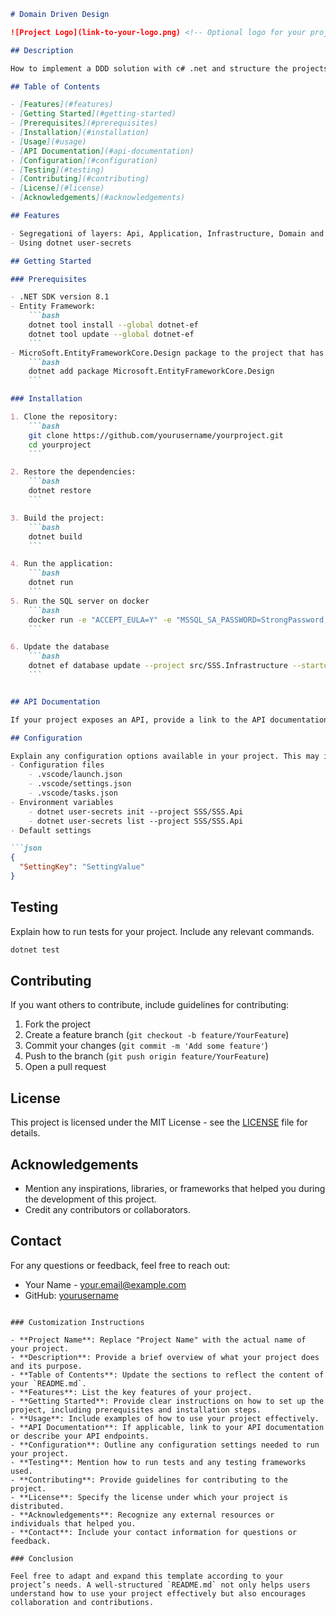 ```markdown
# Domain Driven Design

![Project Logo](link-to-your-logo.png) <!-- Optional logo for your project -->

## Description

How to implement a DDD solution with c# .net and structure the projects, folders and files

## Table of Contents

- [Features](#features)
- [Getting Started](#getting-started)
- [Prerequisites](#prerequisites)
- [Installation](#installation)
- [Usage](#usage)
- [API Documentation](#api-documentation)
- [Configuration](#configuration)
- [Testing](#testing)
- [Contributing](#contributing)
- [License](#license)
- [Acknowledgements](#acknowledgements)

## Features

- Segregationi of layers: Api, Application, Infrastructure, Domain and Contracts
- Using dotnet user-secrets

## Getting Started

### Prerequisites

- .NET SDK version 8.1
- Entity Framework:
    ```bash
    dotnet tool install --global dotnet-ef
    dotnet tool update --global dotnet-ef
    ```
- MicroSoft.EntityFrameworkCore.Design package to the project that has the configuration of the your tables(infrastructure here)
    ```bash
    dotnet add package Microsoft.EntityFrameworkCore.Design
    ```

### Installation

1. Clone the repository:
    ```bash
    git clone https://github.com/yourusername/yourproject.git
    cd yourproject
    ```

2. Restore the dependencies:
    ```bash
    dotnet restore
    ```

3. Build the project:
    ```bash
    dotnet build
    ```

4. Run the application:
    ```bash
    dotnet run
    ```
5. Run the SQL server on docker
    ```bash
    docker run -e "ACCEPT_EULA=Y" -e "MSSQL_SA_PASSWORD=StrongPassword;)DonotjustCopyPast" -p 1433:1433 --name sql_server_container -v sqlvolume:/var/opt/mssql -d mcr.microsoft.com/mssql/server:2022-latest
    ```

6. Update the database
    ```bash
    dotnet ef database update --project src/SSS.Infrastructure --startup-project src/SSS.Api --connection 'Server=localhost;Database=SSS;User Id=sa;Password=@Saeed123!;Encrypt=false'
    ```


## API Documentation

If your project exposes an API, provide a link to the API documentation or describe how to use it.

## Configuration

Explain any configuration options available in your project. This may include:
- Configuration files
    - .vscode/launch.json
    - .vscode/settings.json
    - .vscode/tasks.json
- Environment variables
    - dotnet user-secrets init --project SSS/SSS.Api
    - dotnet user-secrets list --project SSS/SSS.Api
- Default settings

```json
{
  "SettingKey": "SettingValue"
}
```

## Testing

Explain how to run tests for your project. Include any relevant commands.

```bash
dotnet test
```

## Contributing

If you want others to contribute, include guidelines for contributing:
1. Fork the project
2. Create a feature branch (`git checkout -b feature/YourFeature`)
3. Commit your changes (`git commit -m 'Add some feature'`)
4. Push to the branch (`git push origin feature/YourFeature`)
5. Open a pull request

## License

This project is licensed under the MIT License - see the [LICENSE](LICENSE) file for details.

## Acknowledgements

- Mention any inspirations, libraries, or frameworks that helped you during the development of this project.
- Credit any contributors or collaborators.

## Contact

For any questions or feedback, feel free to reach out:

- Your Name - [your.email@example.com](mailto:your.email@example.com)
- GitHub: [yourusername](https://github.com/yourusername)

```

### Customization Instructions

- **Project Name**: Replace "Project Name" with the actual name of your project.
- **Description**: Provide a brief overview of what your project does and its purpose.
- **Table of Contents**: Update the sections to reflect the content of your `README.md`.
- **Features**: List the key features of your project.
- **Getting Started**: Provide clear instructions on how to set up the project, including prerequisites and installation steps.
- **Usage**: Include examples of how to use your project effectively.
- **API Documentation**: If applicable, link to your API documentation or describe your API endpoints.
- **Configuration**: Outline any configuration settings needed to run your project.
- **Testing**: Mention how to run tests and any testing frameworks used.
- **Contributing**: Provide guidelines for contributing to the project.
- **License**: Specify the license under which your project is distributed.
- **Acknowledgements**: Recognize any external resources or individuals that helped you.
- **Contact**: Include your contact information for questions or feedback.

### Conclusion

Feel free to adapt and expand this template according to your project’s needs. A well-structured `README.md` not only helps users understand how to use your project effectively but also encourages collaboration and contributions.
